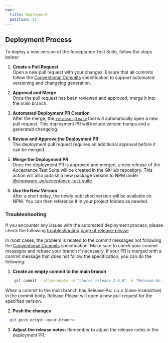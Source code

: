 ```yaml
---
nav:
  title: Deployment
  position: 12
---
```


## Deployment Process

To deploy a new version of the Acceptance Test Suite, follow the steps below:

1. **Create a Pull Request**  
 Open a new pull request with your changes. Ensure that all commits follow the [Conventional Commits](https://www.conventionalcommits.org/en/v1.0.0/) specification to support automated versioning and changelog generation.

2. **Approval and Merge**  
 Once the pull request has been reviewed and approved, merge it into the main branch.

3. **Automated Deployment PR Creation**  
 After the merge, the [`release-please`](https://github.com/googleapis/release-please) tool will automatically open a new pull request. This deployment PR will include version bumps and a generated changelog.

4. **Review and Approve the Deployment PR**  
 The deployment pull request requires an additional approval before it can be merged.

5. **Merge the Deployment PR**  
 Once the deployment PR is approved and merged, a new release of the Acceptance Test Suite will be created in the GitHub repository. This action will also publish a new package version to NPM under  
 [@shopware-ag/acceptance-test-suite](https://www.npmjs.com/package/@shopware-ag/acceptance-test-suite).

6. **Use the New Version**  
 After a short delay, the newly published version will be available on NPM. You can then reference it in your project folders as needed.

### Troubleshooting

If you encounter any issues with the automated deployment process, please check the following [troubleshooting page of release-please](https://github.com/googleapis/release-please?tab=readme-ov-file#release-please-bot-does-not-create-a-release-pr-why).

In most cases, the problem is related to the commit messages not following the [Conventional Commits](https://www.conventionalcommits.org/en/v1.0.0/) specification. Make sure to check your commit messages and rebase your branch if necessary. If your PR is merged with a commit message that does not follow the specification, you can do the following:

1. **Create an empty commit to the main branch**  

 ```bash
     git commit --allow-empty -m "chore: release 2.0.0" -m "Release-As: 2.0.0"
 ```

 When a commit to the main branch has Release-As: x.x.x (case-insensitive) in the commit body, Release Please will open a new pull request for the specified version.

2. **Push the changes**  

 ```bash
   git push origin <your-branch>
 ```

3. **Adjust the release notes:** Remember to adjust the release notes in the deployment PR.
